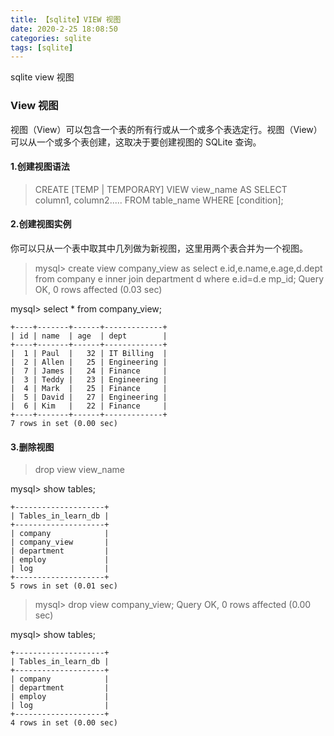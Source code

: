 ```yaml
---
title: 【sqlite】VIEW 视图
date: 2020-2-25 18:08:50
categories: sqlite
tags: [sqlite]
---
```


sqlite view 视图

### View 视图

视图（View）可以包含一个表的所有行或从一个或多个表选定行。视图（View）可以从一个或多个表创建，这取决于要创建视图的 SQLite 查询。

#### 1.创建视图语法
> CREATE [TEMP | TEMPORARY] VIEW view_name AS
SELECT column1, column2.....
FROM table_name
WHERE [condition];

#### 2.创建视图实例
你可以只从一个表中取其中几列做为新视图，这里用两个表合并为一个视图。

> mysql> create view company_view as select e.id,e.name,e.age,d.dept from company e inner join department d where e.id=d.e
mp_id;
Query OK, 0 rows affected (0.03 sec)   

 mysql> select * from company_view;
```
+----+-------+------+-------------+
| id | name  | age  | dept        |
+----+-------+------+-------------+
|  1 | Paul  |   32 | IT Billing  |
|  2 | Allen |   25 | Engineering |
|  7 | James |   24 | Finance     |
|  3 | Teddy |   23 | Engineering |
|  4 | Mark  |   25 | Finance     |
|  5 | David |   27 | Engineering |
|  6 | Kim   |   22 | Finance     |
+----+-------+------+-------------+
7 rows in set (0.00 sec)
```

#### 3.删除视图
> drop view view_name

mysql> show tables;
```
+--------------------+
| Tables_in_learn_db |
+--------------------+
| company            |
| company_view       |
| department         |
| employ             |
| log                |
+--------------------+
5 rows in set (0.01 sec)
```

> mysql> drop view company_view;
Query OK, 0 rows affected (0.00 sec)

mysql> show tables;
```
+--------------------+
| Tables_in_learn_db |
+--------------------+
| company            |
| department         |
| employ             |
| log                |
+--------------------+
4 rows in set (0.00 sec)
```